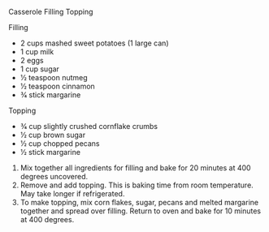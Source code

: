 Casserole Filling Topping

Filling
* 2 cups mashed sweet potatoes (1 large can) 
* 1 cup milk 
* 2 eggs
* 1 cup sugar
* 1⁄2 teaspoon nutmeg
* 1⁄2 teaspoon cinnamon
* 3⁄4 stick margarine

Topping
* 3⁄4 cup slightly crushed cornflake crumbs
* 1⁄2 cup brown sugar
* 1⁄2 cup chopped pecans
* 1⁄2 stick margarine

1. Mix together all ingredients for filling and bake for 20 minutes at 400 degrees uncovered. 
2. Remove and add topping. This is baking time from room temperature. May take longer if refrigerated.
3. To make topping, mix corn flakes, sugar, pecans and melted margarine together and spread over filling. Return to oven and bake for 10 minutes at 400 degrees.
